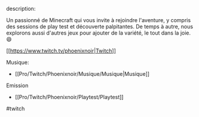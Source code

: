 
description:

Un passionné de Minecraft qui vous invite à rejoindre l'aventure, y compris des sessions de play test et découverte palpitantes. De temps à autre, nous explorons aussi d'autres jeux pour ajouter de la variété, le tout dans la joie. 😄

[[https://www.twitch.tv/phoenixnoir|Twitch]]


Musique:
- [[Pro/Twitch/Phoenixnoir/Musique/Musique|Musique]]

Emission
- [[Pro/Twitch/Phoenixnoir/Playtest/Playtest]]


#twitch


